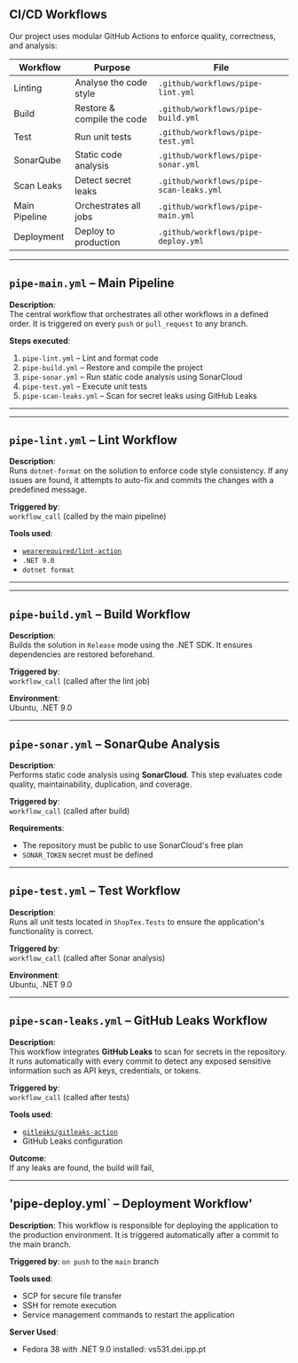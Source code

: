 ﻿## CI/CD Workflows

Our project uses modular GitHub Actions to enforce quality, correctness, and analysis:

| Workflow      | Purpose                    | File                                    |
|---------------|----------------------------|-----------------------------------------|
| Linting       | Analyse the code style     | `.github/workflows/pipe-lint.yml`       |
| Build         | Restore & compile the code | `.github/workflows/pipe-build.yml`      |
| Test          | Run unit tests             | `.github/workflows/pipe-test.yml`       |
| SonarQube     | Static code analysis       | `.github/workflows/pipe-sonar.yml`      |
| Scan Leaks    | Detect secret leaks        | `.github/workflows/pipe-scan-leaks.yml` |
| Main Pipeline | Orchestrates all jobs      | `.github/workflows/pipe-main.yml`       |
|Deployment    | Deploy to production         | `.github/workflows/pipe-deploy.yml`     |


---

## `pipe-main.yml` – Main Pipeline

**Description**:  
The central workflow that orchestrates all other workflows in a defined order. It is triggered on every `push` or `pull_request` to any branch.

**Steps executed**:
1. `pipe-lint.yml` – Lint and format code
2. `pipe-build.yml` – Restore and compile the project
3. `pipe-sonar.yml` – Run static code analysis using SonarCloud
4. `pipe-test.yml` – Execute unit tests
5. `pipe-scan-leaks.yml` – Scan for secret leaks using GitHub Leaks
---

---

## `pipe-lint.yml` – Lint Workflow

**Description**:  
Runs `dotnet-format` on the solution to enforce code style consistency. If any issues are found, it attempts to auto-fix and commits the changes with a predefined message.

**Triggered by**:  
`workflow_call` (called by the main pipeline)

**Tools used**:
- [`wearerequired/lint-action`](https://github.com/wearerequired/lint-action)
- `.NET 9.0`
- `dotnet format`

---

---

## `pipe-build.yml` – Build Workflow

**Description**:  
Builds the solution in `Release` mode using the .NET SDK. It ensures dependencies are restored beforehand.

**Triggered by**:  
`workflow_call` (called after the lint job)

**Environment**:  
Ubuntu, .NET 9.0

---


## `pipe-sonar.yml` – SonarQube Analysis

**Description**:  
Performs static code analysis using **SonarCloud**. This step evaluates code quality, maintainability, duplication, and coverage.

**Triggered by**:  
`workflow_call` (called after build)

**Requirements**:
- The repository must be public to use SonarCloud's free plan
- `SONAR_TOKEN` secret must be defined

---

## `pipe-test.yml` – Test Workflow

**Description**:  
Runs all unit tests located in `ShopTex.Tests` to ensure the application's functionality is correct.

**Triggered by**:  
`workflow_call` (called after Sonar analysis)

**Environment**:  
Ubuntu, .NET 9.0

---

## `pipe-scan-leaks.yml` – GitHub Leaks Workflow

**Description**:  
This workflow integrates **GitHub Leaks** to scan for secrets in the repository. It runs automatically with every commit to detect any exposed sensitive information such as API keys, credentials, or tokens.

**Triggered by**:  
`workflow_call` (called after tests)

**Tools used**:
- [`gitleaks/gitleaks-action`](https://github.com/gitleaks/gitleaks-action)
- GitHub Leaks configuration

**Outcome**:  
If any leaks are found, the build will fail,

---

## 'pipe-deploy.yml` – Deployment Workflow'

**Description**:
This workflow is responsible for deploying the application to the production environment. It is triggered automatically after a commit to the main branch.

**Triggered by**:
`on push` to the `main` branch

**Tools used**:
- SCP for secure file transfer
- SSH for remote execution
- Service management commands to restart the application

**Server Used**:
- Fedora 38 with .NET 9.0 installed: vs531.dei.ipp.pt